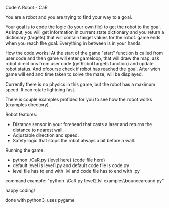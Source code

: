 Code A Robot - CaR

You are a robot and you are trying to find your way to a goal.

Your goal is to  code the logic (to your own file) to get the robot to the goal.
As input, you will get information in current state dictionary and you return a dictionary (targets) that
will contain target values for the robot. game ends when you reach the goal. Everything in between is in your hands. 

How the code works:
At the start of the game "start" function is called from user code and then game will enter gameloop, that will draw the map, ask robot directions from user code (getRobotTargets function) and update robot status.
And ofcourse check if robot has reached the goal. After wich game will end and time taken to solve the maze, will be displayed.

Currently there is no physics in this game, but the robot has a maximum speed. It can rotate lightning fast.

There is couple examples profided for you to see how the robot works (examples directory).

Robot features:
 - Distance sensor in your forehead that casts a laser and returns the distance to nearest wall. 
 - Adjustable direction and speed.
 - Safety logic that stops the robot always a bit before a wall.

Running the game:
- python .\CaR.py {level here} {code file here}
- default level is level1.py and default code file is code.py
- level file has to end with .lvl and code file has to end with .py

command example:
"python .\CaR.py level2.lvl examples\bouncearound.py"

happy coding!

done with python3, uses pygame